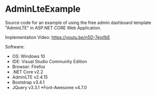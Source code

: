# AdminLteExample
Source code for an example of using the free admin dashboard template "AdminLTE" in ASP.NET CORE Web Application.

Implementation Video: https://youtu.be/n5D-7ejxfbE

Software:
* OS: Windows 10
* IDE: Visual Studio Community Edition
* Browser: Firefox
* .NET Core v2.2
* AdminLTE v2.4.15
* Bootstrap v3.4.1
* JQuery v3.3.1 *Font-Awesome v4.7.0
